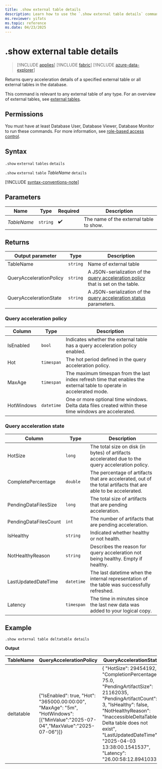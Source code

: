 ```yaml
---
title: .show external table details
description: Learn how to use the `.show external table details` command to show details of the specified external tables in the database. 
ms.reviewer: yifats
ms.topic: reference
ms.date: 04/23/2025
---
```

# .show external table details

> [!INCLUDE [applies](../includes/applies-to-version/applies.md)] [!INCLUDE [fabric](../includes/applies-to-version/fabric.md)] [!INCLUDE [azure-data-explorer](../includes/applies-to-version/azure-data-explorer.md)]

Returns query acceleration details of a specified external table or all external tables in the database.

This command is relevant to any external table of any type. For an overview of external tables, see [external tables](../query/schema-entities/external-tables.md).

## Permissions

You must have at least Database User, Database Viewer, Database Monitor to run these commands. For more information, see [role-based access control](../access-control/role-based-access-control.md).

## Syntax

`.show` `external` `tables` `details`

`.show` `external` `table` *TableName* `details`

[!INCLUDE [syntax-conventions-note](../includes/syntax-conventions-note.md)]

## Parameters

|Name|Type|Required|Description|
|--|--|--|--|
|*TableName*| `string` | :heavy_check_mark:|The name of the external table to show.|

## Returns

| Output parameter | Type | Description |
|--|--|--|
| TableName | `string` | Name of external table |
| QueryAccelerationPolicy | `string` | A JSON-serialization of the [query acceleration policy](#query-acceleration-policy) that is set on the table. |
| QueryAccelerationState | `string` | A JSON-serialization of the [query acceleration status](#query-acceleration-state) parameters. |

### Query acceleration policy

| Column | Type | Description |
|--|--|--|
| IsEnabled | `bool` | Indicates whether the external table has a query acceleration policy enabled. |
| Hot | `timespan` | The hot period defined in the query acceleration policy. |
| MaxAge | `timespan` | The maximum timespan from the last index refresh time that enables the external table to operate in accelerated mode. |
| HotWindows | `datetime` | One or more optional time windows. Delta data files created within these time windows are accelerated. |

### Query acceleration state

| Column | Type | Description |
|--|--|--|
| HotSize | `long` | The total size on disk (in bytes) of artifacts accelerated due to the query acceleration policy. |
| CompletePercentage | `double` | The percentage of artifacts that are accelerated, out of the total artifacts that are able to be accelerated. |
| PendingDataFilesSize | `long` | The total size of artifacts that are pending acceleration. |
| PendingDataFilesCount | `int` | The number of artifacts that are pending acceleration. |
| IsHealthy | `string` | Indicated whether healthy or not health. |
| NotHealthyReason | `string` | Describes the reason for query acceleration not being healthy. Empty if healthy. |
| LastUpdatedDateTime | `datetime` | The last datetime when the internal representation of the table was successfully refreshed. |
| Latency | `timespan` | The time in minutes since the last new data was added to your logical copy. |

## Example

```kusto
.show external table deltatable details
```

**Output**

| TableName | QueryAccelerationPolicy | QueryAccelerationState        |
|-----------|-----------|----------------|
| deltatable        | {"IsEnabled": true,  "Hot": "365000.00:00:00", "MaxAge": "5m", "HotWindows":[{"MinValue":"2025-07-04","MaxValue":"2025-07-06"}]}      | {  "HotSize": 29454192,  "CompletionPercentage": 75.0,  "PendingArtifactSize": 21162035,  "PendingArtifactCount": 3,  "IsHealthy": false,  "NotHealthyReason": "InaccessibleDeltaTable : Delta table does not exist",  "LastUpdatedDateTime": "2025-04-03 13:38:00.1541537",  "Latency": "26.00:58:12.8941033"} |
